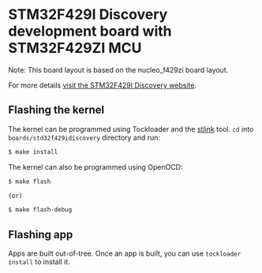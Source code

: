 STM32F429I Discovery development board with STM32F429ZI MCU
===========================================================

Note: This board layout is based on the nucleo_f429zi board layout.

For more details [visit the STM32F429I Discovery website](https://www.st.com/en/evaluation-tools/32f429idiscovery.html).

## Flashing the kernel

The kernel can be programmed using Tockloader and the
[stlink](https://github.com/stlink-org/stlink) tool. `cd` into `boards/std32f429idiscovery`
directory and run:

```bash
$ make install
```

The kernel can also be programmed using OpenOCD:

```bash
$ make flash

(or)

$ make flash-debug
```

## Flashing app

Apps are built out-of-tree. Once an app is built, you can use `tockloader
install` to install it.
